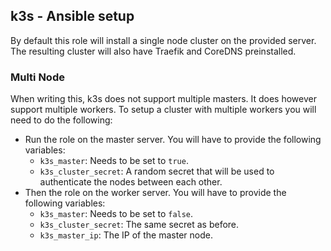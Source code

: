 ## k3s - Ansible setup

By default this role will install a single node cluster on the provided server. The resulting cluster will also have Traefik 
and CoreDNS preinstalled.


### Multi Node
When writing this, k3s does not support multiple masters. It does however support multiple workers. To setup  a cluster with 
multiple workers you will need to do the following:

* Run the role on the master server. You will have to provide the following variables:
  - `k3s_master`: Needs to be set to `true`.
  - `k3s_cluster_secret`: A random secret that will be used to authenticate the nodes between each other.
* Then the role on the worker server. You will have to provide the following variables:
  - `k3s_master`: Needs to be set to `false`.
  - `k3s_cluster_secret`: The same secret as before.
  - `k3s_master_ip`: The IP of the master node.





